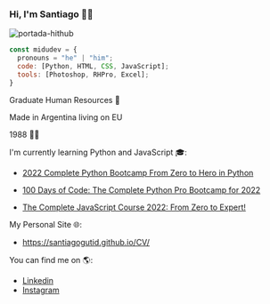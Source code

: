 ### Hi, I'm Santiago 👋😄

![portada-hithub](https://user-images.githubusercontent.com/109817000/181904747-ade92a70-3338-4c54-8db1-39d65dae7649.jpg)

``` js
const midudev = {
  pronouns = "he" | "him";
  code: [Python, HTML, CSS, JavaScript];
  tools: [Photoshop, RHPro, Excel];
}
``` 


Graduate Human Resources 👔

Made in Argentina living on EU

1988 👶🏽

I'm currently learning Python and JavaScript 🎓:

- [2022 Complete Python Bootcamp From Zero to Hero in Python](https://www.udemy.com/course/complete-python-bootcamp)

- [100 Days of Code: The Complete Python Pro Bootcamp for 2022](https://www.udemy.com/course/100-days-of-code)

- [The Complete JavaScript Course 2022: From Zero to Expert!](https://www.udemy.com/course/the-complete-javascript-course)

My Personal Site 🌐:
- https://santiagogutid.github.io/CV/

You can find me on 🌎:
- [Linkedin](https://www.linkedin.com/in/santiagogut)
- [Instagram](https://www.instagram.com/santugut)



